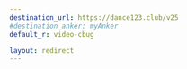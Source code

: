 ```yaml
---
destination_url: https://dance123.club/v25
#destination_anker: myAnker
default_r: video-cbug

layout: redirect
---
```


